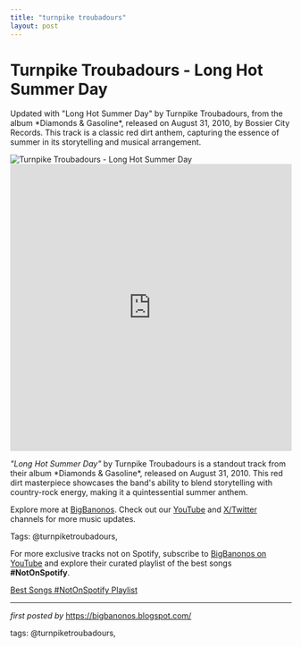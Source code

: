 ```yaml
---
title: "turnpike troubadours"
layout: post
---
```

<!-- Title of the Post -->
<h1 >Turnpike Troubadours - Long Hot Summer Day</h1> <!-- Introductory Text -->
<p >Updated with "Long Hot Summer Day" by Turnpike Troubadours, from the album *Diamonds & Gasoline*, released on August 31, 2010, by Bossier City Records. This track is a classic red dirt anthem, capturing the essence of summer in its storytelling and musical arrangement.</p> <!-- Featured Image -->
<div > <img src="https://d1m6300l53o0vp.cloudfront.net/wp-content/uploads/2019/11/70_DB_Spotlight1_TurnpikeTroubadours_Justin-Voight.jpg" alt="Turnpike Troubadours - Long Hot Summer Day" />
</div> <!-- YouTube Video Embed -->
<div > <iframe width="100%" height="514" src="https://www.youtube.com/embed/Ahmn02Urc0c" title="Long Hot Summer Days - Turnpike Troubadours" frameborder="0" allow="accelerometer; autoplay; clipboard-write; encrypted-media; gyroscope; picture-in-picture; web-share" referrerpolicy="strict-origin-when-cross-origin" allowfullscreen></iframe>
</div> <!-- Song Information -->
<div > <p><em>"Long Hot Summer Day"</em> by Turnpike Troubadours is a standout track from their album *Diamonds & Gasoline*, released on August 31, 2010. This red dirt masterpiece showcases the band's ability to blend storytelling with country-rock energy, making it a quintessential summer anthem.</p>
</div> <!-- Footer Links -->
<div > <p>Explore more at <a href="https://bigbanonos.blogspot.com/" target="_blank">BigBanonos</a>. Check out our <a href="https://www.youtube.com/@BigBanonos" target="_blank">YouTube</a> and <a href="https://x.com/bigbanonos" target="_blank">X/Twitter</a> channels for more music updates.</p>
</div> <!-- Tags -->
<p >Tags: @turnpiketroubadours,</p>


<!--Subscribe and Playlist Links-->
<div>
    <p>For more exclusive tracks not on Spotify, subscribe to <a href="https://www.youtube.com/@BigBanonos" target="_blank">BigBanonos on YouTube</a> and explore their curated playlist of the best songs <strong>#NotOnSpotify</strong>.</p>
    <p><a href="https://www.youtube.com/playlist?list=PLtuNtuTatqI0kFahUCbtbfenC_ET5O_tr" target="_blank">Best Songs #NotOnSpotify Playlist<br /></a></p></div>

<hr />

<p><em>first posted by</em> <a href="https://bigbanonos.blogspot.com/" rel="noopener" target="_new">https://bigbanonos.blogspot.com/</a></p>

<p>tags: @turnpiketroubadours,</p>
